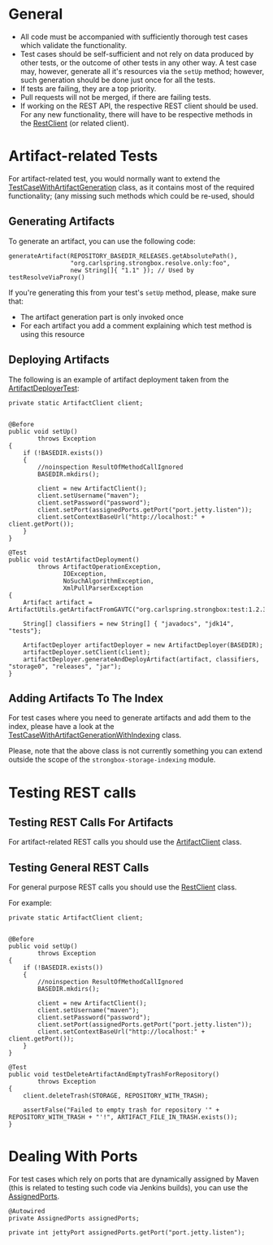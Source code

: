 # General

* All code must be accompanied with sufficiently thorough test cases which validate the functionality.
* Test cases should be self-sufficient and not rely on data produced by other tests, or the outcome of other tests in any other way. A test case may, however, generate all it's resources via the `setUp` method; however, such generation should be done just once for all the tests.
* If tests are failing, they are a top priority.
* Pull requests will not be merged, if there are failing tests.
* If working on the REST API, the respective REST client should be used. For any new functionality, there will have to be respective methods in the [RestClient](https://github.com/strongbox/strongbox/blob/master/strongbox-rest-client/src/main/java/org/carlspring/strongbox/client/RestClient.java) (or related client).

# Artifact-related Tests

For artifact-related test, you would normally want to extend the [TestCaseWithArtifactGeneration](https://github.com/strongbox/strongbox/blob/master/strongbox-testing/strongbox-testing-core/src/main/java/org/carlspring/strongbox/testing/TestCaseWithArtifactGeneration.java) class, as it contains most of the required functionality; (any missing such methods which could be re-used, should 

## Generating Artifacts

To generate an artifact, you can use the following code:

    generateArtifact(REPOSITORY_BASEDIR_RELEASES.getAbsolutePath(),
                     "org.carlspring.strongbox.resolve.only:foo",
                     new String[]{ "1.1" }); // Used by testResolveViaProxy()

If you're generating this from your test's `setUp` method, please, make sure that:
* The artifact generation part is only invoked once
* For each artifact you add a comment explaining which test method is using this resource

## Deploying Artifacts

The following is an example of artifact deployment taken from the [ArtifactDeployerTest](https://github.com/strongbox/strongbox/blob/master/strongbox-testing/strongbox-testing-core/src/test/java/org/carlspring/strongbox/artifact/generator/ArtifactDeployerTest.java):


    private static ArtifactClient client;
    
    
    @Before
    public void setUp()
            throws Exception
    {
        if (!BASEDIR.exists())
        {
            //noinspection ResultOfMethodCallIgnored
            BASEDIR.mkdirs();

            client = new ArtifactClient();
            client.setUsername("maven");
            client.setPassword("password");
            client.setPort(assignedPorts.getPort("port.jetty.listen"));
            client.setContextBaseUrl("http://localhost:" + client.getPort());
        }
    }

    @Test
    public void testArtifactDeployment()
            throws ArtifactOperationException,
                   IOException,
                   NoSuchAlgorithmException,
                   XmlPullParserException
    {
        Artifact artifact = ArtifactUtils.getArtifactFromGAVTC("org.carlspring.strongbox:test:1.2.3");

        String[] classifiers = new String[] { "javadocs", "jdk14", "tests"};

        ArtifactDeployer artifactDeployer = new ArtifactDeployer(BASEDIR);
        artifactDeployer.setClient(client);
        artifactDeployer.generateAndDeployArtifact(artifact, classifiers, "storage0", "releases", "jar");
    }


## Adding Artifacts To The Index

For test cases where you need to generate artifacts and add them to the index, please have a look at the [TestCaseWithArtifactGenerationWithIndexing](https://github.com/strongbox/strongbox/blob/master/strongbox-storage/strongbox-storage-indexing/src/test/java/org/carlspring/strongbox/testing/TestCaseWithArtifactGenerationWithIndexing.java) class.

Please, note that the above class is not currently something you can extend outside the scope of the `strongbox-storage-indexing` module.

# Testing REST calls

## Testing REST Calls For Artifacts

For artifact-related REST calls you should use the [ArtifactClient](https://github.com/strongbox/strongbox/blob/master/strongbox-client/src/main/java/org/carlspring/strongbox/client/ArtifactClient.java) class.

## Testing General REST Calls

For general purpose REST calls you should use the [RestClient](https://github.com/strongbox/strongbox/blob/master/strongbox-rest-client/src/main/java/org/carlspring/strongbox/client/RestClient.java) class.

For example:

    private static ArtifactClient client;
    
    
    @Before
    public void setUp()
            throws Exception
    {
        if (!BASEDIR.exists())
        {
            //noinspection ResultOfMethodCallIgnored
            BASEDIR.mkdirs();

            client = new ArtifactClient();
            client.setUsername("maven");
            client.setPassword("password");
            client.setPort(assignedPorts.getPort("port.jetty.listen"));
            client.setContextBaseUrl("http://localhost:" + client.getPort());
        }
    }

    @Test
    public void testDeleteArtifactAndEmptyTrashForRepository()
            throws Exception
    {
        client.deleteTrash(STORAGE, REPOSITORY_WITH_TRASH);

        assertFalse("Failed to empty trash for repository '" + REPOSITORY_WITH_TRASH + "'!", ARTIFACT_FILE_IN_TRASH.exists());
    }

# Dealing With Ports

For test cases which rely on ports that are dynamically assigned by Maven (this is related to testing such code via Jenkins builds), you can use the [AssignedPorts](https://github.com/strongbox/strongbox/blob/master/strongbox-testing/strongbox-testing-core/src/main/java/org/carlspring/strongbox/testing/AssignedPorts.java).

    @Autowired
    private AssignedPorts assignedPorts;
    
    private int jettyPort assignedPorts.getPort("port.jetty.listen");
